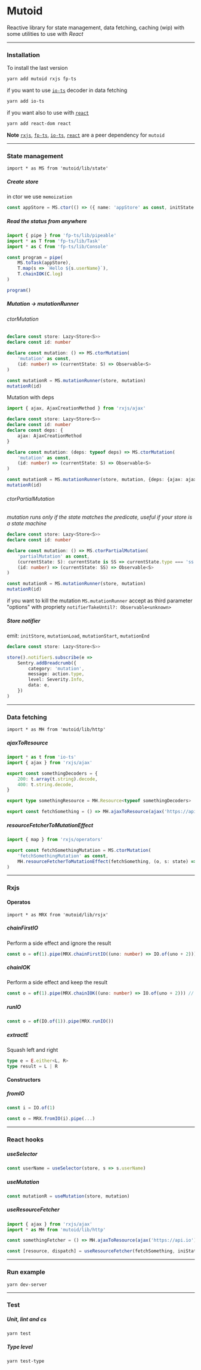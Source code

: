 # Mutoid

Reactive library for state management, data fetching, caching (wip) with some utilities to use with _React_

---

### Installation

To install the last version

```sh
yarn add mutoid rxjs fp-ts
```

if you want to use [`io-ts`](https://github.com/gcanti/io-ts) decoder in data fetching

```sh
yarn add io-ts
```

if you want also to use with [`react`](https://github.com/facebook/react)

```sh
yarn add react-dom react
```

**Note** [`rxjs`](https://github.com/ReactiveX/rxjs), [`fp-ts`](https://github.com/gcanti/fp-ts), [`io-ts`](https://github.com/gcanti/io-ts), [`react`](https://github.com/facebook/react) are a peer dependency for `mutoid`

---

### State management

`import * as MS from 'mutoid/lib/state'`

##### Create store

in ctor we use `memoization`

```typescript
const appStore = MS.ctor(() => ({ name: 'appStore' as const, initState: { userName: 'Marco' } }))
```

##### Read the status from anywhere

```typescript
import { pipe } from 'fp-ts/lib/pipeable'
import * as T from 'fp-ts/lib/Task'
import * as C from 'fp-ts/lib/Console'

const program = pipe(
    MS.toTask(appStore),
    T.map(s => `Hello ${s.userName}`),
    T.chainIOK(C.log)
)

program()
```

##### Mutation -> mutationRunner

###### ctorMutation

```typescript
declare const store: Lazy<Store<S>>
declare const id: number

declare const mutation: () => MS.ctorMutation(
    'mutation' as const,
    (id: number) => (currentState: S) => Observable<S>
)

const mutationR = MS.mutationRunner(store, mutation)
mutationR(id)
```

Mutation with deps

```typescript
import { ajax, AjaxCreationMethod } from 'rxjs/ajax'

declare const store: Lazy<Store<S>>
declare const id: number
declare const deps: {
    ajax: AjaxCreationMethod
}

declare const mutation: (deps: typeof deps) => MS.ctorMutation(
    'mutation' as const,
    (id: number) => (currentState: S) => Observable<S>
)

const mutationR = MS.mutationRunner(store, mutation, {deps: {ajax: ajax}})
mutationR(id)
```

###### ctorPartialMutation

_mutation runs only if the state matches the predicate, useful if your store is a state machine_

```typescript
declare const store: Lazy<Store<S>>
declare const id: number

declare const mutation: () => MS.ctorPartialMutation(
    'partialMutation' as const,
    (currentState: S): currentState is SS => currentState.type === 'ss',
    (id: number) => (currentState: SS) => Observable<S>
)

const mutationR = MS.mutationRunner(store, mutation)
mutationR(id)
```

if you want to kill the mutation `MS.mutationRunner` accept as third parameter "options" with propriety `notifierTakeUntil?: Observable<unknown>`

##### Store notifier

emit: `initStore`, `mutationLoad`, `mutationStart`, `mutationEnd`

```typescript
declare const store: Lazy<Store<S>>

store().notifier$.subscribe(e =>
    Sentry.addBreadcrumb({
        category: 'mutation',
        message: action.type,
        level: Severity.Info,
        data: e,
    })
)
```

---

### Data fetching

`import * as MH from 'mutoid/lib/http'`

##### ajaxToResource

```typescript
import * as t from 'io-ts'
import { ajax } from 'rxjs/ajax'

export const somethingDecoders = {
    200: t.array(t.string).decode,
    400: t.string.decode,
}

export type somethingResource = MH.Resource<typeof somethingDecoders>

export const fetchSomething = () => MH.ajaxToResource(ajax('https://api.io'), somethingDecoders)
```

##### resourceFetcherToMutationEffect

```typescript
import { map } from 'rxjs/operators'

export const fetchSomethingMutation = MS.ctorMutation(
    'fetchSomethingMutation' as const,
    MH.resourceFetcherToMutationEffect(fetchSomething, (o, s: state) => o.pipe(map(c => ({ ...s, something: c }))))
)
```

---

### Rxjs

#### Operatos

`import * as MRX from 'mutoid/lib/rsjx'`

##### chainFirstIO

Perform a side effect and ignore the result

```typescript
const o = of(1).pipe(MRX.chainFirstIO((uno: number) => IO.of(uno + 2))) // 1
```

##### chainIOK

Perform a side effect and keep the result

```typescript
const o = of(1).pipe(MRX.chainIOK((uno: number) => IO.of(uno + 2))) // 3
```

##### runIO

```typescript
const o = of(IO.of(1)).pipe(MRX.runIO())
```

##### extractE

Squash left and right 

```typescript
type e = E.either<L, R>
type result = L | R
```

#### Constructors

##### fromIO

```typescript
const i = IO.of(1)

const o = MRX.fromIO(i).pipe(...)
```

---

### React hooks

##### useSelector

```typescript
const userName = useSelector(store, s => s.userName)
```

##### useMutation

```typescript
const mutationR = useMutation(store, mutation)
```

##### useResourceFetcher

```typescript
import { ajax } from 'rxjs/ajax'
import * as MH from 'mutoid/lib/http'

const somethingFetcher = () => MH.ajaxToResource(ajax('https://api.io'), decoders)

const [resource, dispatch] = useResourceFetcher(fetchSomething, iniState)
```

---

### Run example

```console
yarn dev-server
```

---

### Test

##### Unit, lint and cs

```console
yarn test
```

##### Type level

```console
yarn test-type
```
